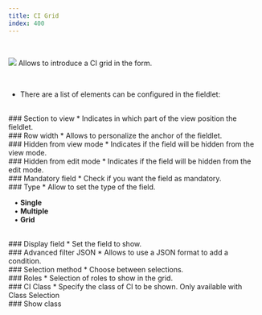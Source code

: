 ```yaml
---
title: CI Grid
index: 400
---
```


    
<br />

<img src="/static/images/icons/grid.png" /> Allows to introduce a CI grid in the form.

<br />

* There are a list of elements can be configured in the fieldlet:

<br />
### Section to view
* Indicates in which part of the view position the fieldlet.

<br />
### Row width
* Allows to personalize the anchor of the fieldlet.

<br />
### Hidden from view mode
* Indicates if the field will be hidden from the view mode.

<br />
### Hidden from edit mode
* Indicates if the field will be hidden from the edit mode.

<br />
### Mandatory field
* Check if you want the field as mandatory.

<br />
### Type
* Allow to set the type of the field. <br />

&nbsp; &nbsp;• **Single** <br />
&nbsp; &nbsp;• **Multiple** <br />
&nbsp; &nbsp;• **Grid** 

<br />
### Display field
* Set the field to show.

<br />
### Advanced filter JSON
* Allows to use a JSON format to add a condition. 

<br />
### Selection method
* Choose between selections. 

<br />
### Roles
* Selection of roles to show in the grid.

<br />
### CI Class
* Specify the class of CI to be shown. Only available with Class Selection 

<br />
### Show class